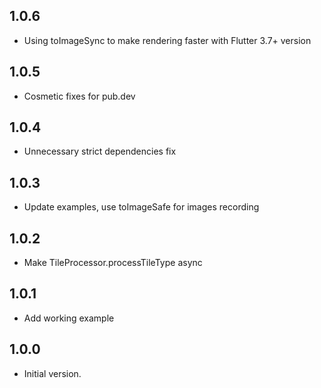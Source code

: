 ## 1.0.6

- Using toImageSync to make rendering faster with Flutter 3.7+ version

## 1.0.5

- Cosmetic fixes for pub.dev

## 1.0.4

- Unnecessary strict dependencies fix


## 1.0.3

- Update examples, use toImageSafe for images recording


## 1.0.2

- Make TileProcessor.processTileType async


## 1.0.1

- Add working example


## 1.0.0

- Initial version.
